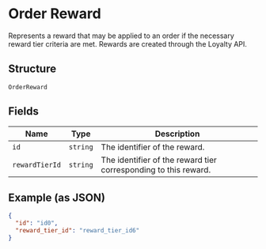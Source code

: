 
# Order Reward

Represents a reward that may be applied to an order if the necessary
reward tier criteria are met. Rewards are created through the Loyalty API.

## Structure

`OrderReward`

## Fields

| Name | Type | Description |
|  --- | --- | --- |
| `id` | `string` | The identifier of the reward. |
| `rewardTierId` | `string` | The identifier of the reward tier corresponding to this reward. |

## Example (as JSON)

```json
{
  "id": "id0",
  "reward_tier_id": "reward_tier_id6"
}
```


